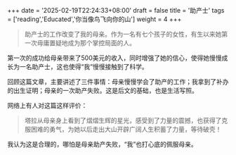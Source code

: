 +++
date = '2025-02-19T22:24:33+08:00'
draft = false
title = '助产士'
tags = ['reading','Educated','你当像鸟飞向你的山']
weight = 4
+++


> 助产士的工作改变了我的母亲。作为一名有七个孩子的女性，有生以来她第一次毋庸置疑地成为那个掌控局面的人。
>

  第一次的成功给母亲带来了500美元的收入，同时增强了她的信心，使得她慢慢成长为一名助产士，这也使得“我”慢慢接触到了科学。

  回顾这篇文章，主要讲述了三件事情：母亲慢慢学会了助产的工作；我拿到了补办的出生证明；母亲的一次助产失败。这是后文的基础，也是生活写照。

  网络上有人对这篇这样评价：

> 塔拉从母亲身上看到了熠熠生辉的星光，感受到了力量的震撼，也获得了克服困难的勇气，为她以后走出大山开辟广阔人生积蓄了力量，等待破壳！
>

  我认为这是合理的，哪怕是母亲助产失败，“我”也打心底的佩服母亲。
